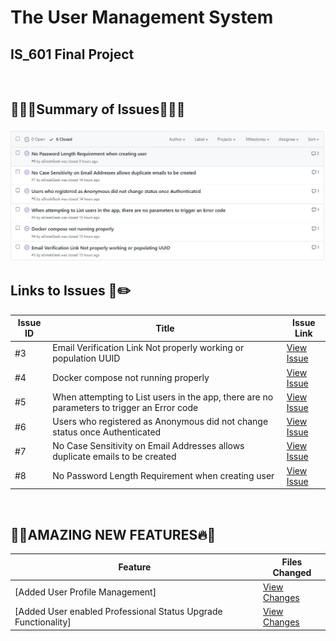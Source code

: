 # The User Management System
## IS_601 Final Project
<br>


## 🧠🧠🧠Summary of Issues🧠🧠🧠
![GitHub Issues](GitIssues.jpg)
<br>


## Links to Issues 📝✏️
| Issue ID | Title | Issue Link |
|----------|-------|------------|
| #3 | Email Verification Link Not properly working or population UUID | [View Issue](https://github.com/aGreekGeek/user_management/issues/3) | [View |
| #4 | Docker compose not running properly | [View Issue](https://github.com/aGreekGeek/user_management/issues/4) |
| #5 | When attempting to List users in the app, there are no parameters to trigger an Error code | [View Issue](https://github.com/aGreekGeek/user_management/issues/5) |
| #6 | Users who registered as Anonymous did not change status once Authenticated | [View Issue](https://github.com/aGreekGeek/user_management/issues/6) |
| #7 | No Case Sensitivity on Email Addresses allows duplicate emails to be created | [View Issue](https://github.com/aGreekGeek/user_management/issues/7) |
| #8 | No Password Length Requirement when creating user | [View Issue](https://github.com/aGreekGeek/user_management/issues/8) |
<br>


## 🌟🔥AMAZING NEW FEATURES🔥🌟

| Feature | Files Changed |
|---------|---------------|
| [Added User Profile Management] | [View Changes](https://github.com/aGreekGeek/user_management/commit/683401a256b16efabaa636f9052fa03d3c37e570) |
| [Added User enabled Professional Status Upgrade Functionality] | [View Changes](https://github.com/aGreekGeek/user_management/commit/4d843edfeca28dbb6534f5344668ab18b3b6d5ac) |
<br>
